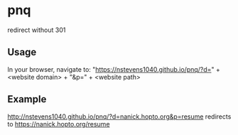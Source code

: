 # pnq
redirect without 301

## Usage  
In your browser, navigate to: "https://nstevens1040.github.io/pnq/?d=" + &lt;website domain&gt; + "&p=" + &lt;website path&gt;
## Example  
http://nstevens1040.github.io/pnq/?d=nanick.hopto.org&p=resume redirects to https://nanick.hopto.org/resume  
